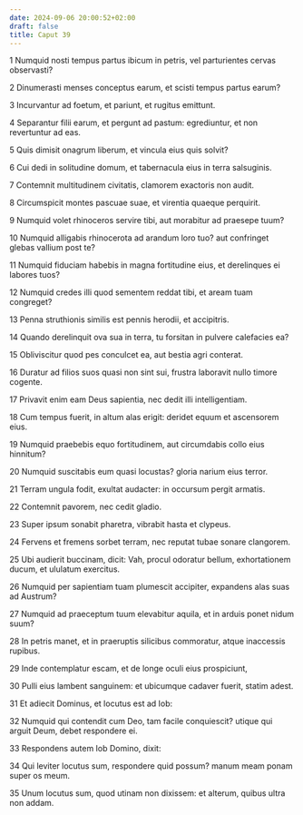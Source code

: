 ```yaml
---
date: 2024-09-06 20:00:52+02:00
draft: false
title: Caput 39
---
```





1 Numquid nosti tempus partus ibicum in petris, vel parturientes cervas observasti?

2 Dinumerasti menses conceptus earum, et scisti tempus partus earum?

3 Incurvantur ad foetum, et pariunt, et rugitus emittunt.

4 Separantur filii earum, et pergunt ad pastum: egrediuntur, et non revertuntur ad eas.

5 Quis dimisit onagrum liberum, et vincula eius quis solvit?

6 Cui dedi in solitudine domum, et tabernacula eius in terra salsuginis.

7 Contemnit multitudinem civitatis, clamorem exactoris non audit.

8 Circumspicit montes pascuae suae, et virentia quaeque perquirit.

9 Numquid volet rhinoceros servire tibi, aut morabitur ad praesepe tuum?

10 Numquid alligabis rhinocerota ad arandum loro tuo? aut confringet glebas vallium post te?

11 Numquid fiduciam habebis in magna fortitudine eius, et derelinques ei labores tuos?

12 Numquid credes illi quod sementem reddat tibi, et aream tuam congreget?

13 Penna struthionis similis est pennis herodii, et accipitris.

14 Quando derelinquit ova sua in terra, tu forsitan in pulvere calefacies ea?

15 Obliviscitur quod pes conculcet ea, aut bestia agri conterat.

16 Duratur ad filios suos quasi non sint sui, frustra laboravit nullo timore cogente.

17 Privavit enim eam Deus sapientia, nec dedit illi intelligentiam.

18 Cum tempus fuerit, in altum alas erigit: deridet equum et ascensorem eius.

19 Numquid praebebis equo fortitudinem, aut circumdabis collo eius hinnitum?

20 Numquid suscitabis eum quasi locustas? gloria narium eius terror.

21 Terram ungula fodit, exultat audacter: in occursum pergit armatis.

22 Contemnit pavorem, nec cedit gladio.

23 Super ipsum sonabit pharetra, vibrabit hasta et clypeus.

24 Fervens et fremens sorbet terram, nec reputat tubae sonare clangorem.

25 Ubi audierit buccinam, dicit: Vah, procul odoratur bellum, exhortationem ducum, et ululatum exercitus.

26 Numquid per sapientiam tuam plumescit accipiter, expandens alas suas ad Austrum?

27 Numquid ad praeceptum tuum elevabitur aquila, et in arduis ponet nidum suum?

28 In petris manet, et in praeruptis silicibus commoratur, atque inaccessis rupibus.

29 Inde contemplatur escam, et de longe oculi eius prospiciunt,

30 Pulli eius lambent sanguinem: et ubicumque cadaver fuerit, statim adest.

31 Et adiecit Dominus, et locutus est ad Iob:

32 Numquid qui contendit cum Deo, tam facile conquiescit? utique qui arguit Deum, debet respondere ei.

33 Respondens autem Iob Domino, dixit:

34 Qui leviter locutus sum, respondere quid possum? manum meam ponam super os meum.

35 Unum locutus sum, quod utinam non dixissem: et alterum, quibus ultra non addam.

